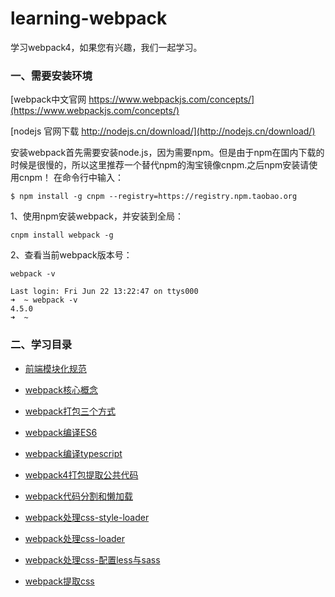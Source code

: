 # learning-webpack
学习webpack4，如果您有兴趣，我们一起学习。

### 一、需要安装环境

[webpack中文官网 https://www.webpackjs.com/concepts/](https://www.webpackjs.com/concepts/)

[nodejs 官网下载 http://nodejs.cn/download/](http://nodejs.cn/download/)

安装webpack首先需要安装node.js，因为需要npm。但是由于npm在国内下载的时候是很慢的，所以这里推荐一个替代npm的淘宝镜像cnpm.之后npm安装请使用cnpm！
在命令行中输入：
        
```
$ npm install -g cnpm --registry=https://registry.npm.taobao.org
```

1、使用npm安装webpack，并安装到全局：

```
cnpm install webpack -g
```

2、查看当前webpack版本号：

```
webpack -v

Last login: Fri Jun 22 13:22:47 on ttys000
➜  ~ webpack -v
4.5.0
➜  ~
```

### 二、学习目录

- [前端模块化规范](https://github.com/liangfengbo/learning-webpack/blob/master/%E5%89%8D%E7%AB%AF%E6%A8%A1%E5%9D%97%E5%8C%96%E8%A7%84%E8%8C%83.md)

- [webpack核心概念](https://github.com/liangfengbo/learning-webpack/blob/master/webpack%E6%A0%B8%E5%BF%83%E6%A6%82%E5%BF%B5.md)

- [webpack打包三个方式](https://github.com/liangfengbo/learning-webpack/tree/master/use-webpack)

- [webpack编译ES6](https://github.com/liangfengbo/learning-webpack/tree/master/webpack-es6)

- [webpack编译typescript](https://github.com/liangfengbo/learning-webpack/tree/master/webpack-typescript)

- [webpack4打包提取公共代码](https://github.com/liangfengbo/learning-webpack/tree/master/webpack-package-public-code)

- [webpack代码分割和懒加载](https://github.com/liangfengbo/learning-webpack/tree/master/webpack-code-splitting-and-lazy-loading)

- [webpack处理css-style-loader](https://github.com/liangfengbo/learning-webpack/tree/master/webpack-style-loader)

- [webpack处理css-loader](https://github.com/liangfengbo/learning-webpack/tree/master/webpack-css-loader)

- [webpack处理css-配置less与sass](https://github.com/liangfengbo/learning-webpack/tree/master/webpack-less-sass-loader)

- [webpack提取css](https://github.com/liangfengbo/learning-webpack/tree/master/webpack-extract-css)


